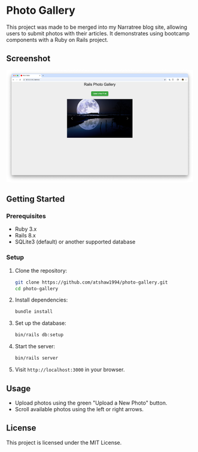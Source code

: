# Photo Gallery

This project was made to be merged into my Narratree blog site, allowing users to submit photos with their articles. It demonstrates using bootcamp components with a Ruby on Rails project.

## Screenshot

<img src="Screenshot.png" width="500" height="300" alt="screenshot"/>

## Getting Started

### Prerequisites

- Ruby 3.x
- Rails 8.x
- SQLite3 (default) or another supported database

### Setup

1. Clone the repository:
   ```sh
   git clone https://github.com/atshaw1994/photo-gallery.git
   cd photo-gallery
   ```
2. Install dependencies:
   ```sh
   bundle install
   ```
3. Set up the database:
   ```sh
   bin/rails db:setup
   ```
4. Start the server:
   ```sh
   bin/rails server
   ```
5. Visit `http://localhost:3000` in your browser.

## Usage

- Upload photos using the green "Upload a New Photo" button.
- Scroll available photos using the left or right arrows.

## License

This project is licensed under the MIT License.

